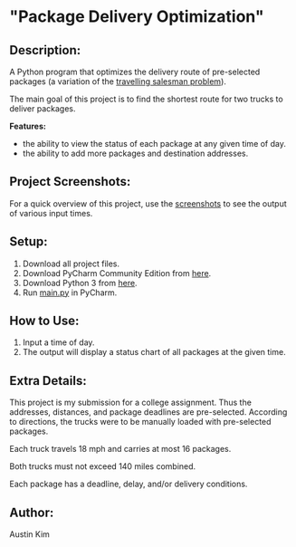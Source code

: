 # "Package Delivery Optimization"

## Description: 
A Python program that optimizes the delivery route of pre-selected packages (a variation of the [travelling salesman problem](https://en.wikipedia.org/wiki/Travelling_salesman_problem)).

The main goal of this project is to find the shortest route for two trucks to deliver packages. 

**Features:**
* the ability to view the status of each package at any given time of day.
* the ability to add more packages and destination addresses. 

## Project Screenshots:  
For a quick overview of this project, use the [screenshots](/output_screenshots) to see the output of various input times. 

## Setup:
1. Download all project files. 
2. Download PyCharm Community Edition from [here](https://www.jetbrains.com/pycharm/download). 
3. Download Python 3 from [here](https://www.python.org/downloads). 
4. Run [main.py](/main.py) in PyCharm. 

## How to Use:
1. Input a time of day. 
2. The output will display a status chart of all packages at the given time. 

## Extra Details: 
This project is my submission for a college assignment. 
Thus the addresses, distances, and package deadlines are pre-selected. 
According to directions, the trucks were to be manually loaded with pre-selected packages. 

Each truck travels 18 mph and carries at most 16 packages. 

Both trucks must not exceed 140 miles combined. 

Each package has a deadline, delay, and/or delivery conditions. 

## Author: 
Austin Kim
